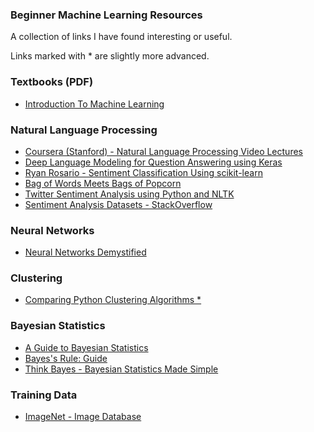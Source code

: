 ### Beginner Machine Learning Resources

A collection of links I have found interesting or useful.

Links marked with * are slightly more advanced.

### Textbooks (PDF)

* [Introduction To Machine Learning](http://alex.smola.org/drafts/thebook.pdf)

### Natural Language Processing

* [Coursera (Stanford) - Natural Language Processing Video Lectures](https://class.coursera.org/nlp/lecture)
* [Deep Language Modeling for Question Answering using Keras](http://benjaminbolte.com/blog/2016/keras-language-modeling.html)
* [Ryan Rosario - Sentiment Classification Using scikit-learn](https://www.youtube.com/watch?v=y3ZTKFZ-1QQ)
* [Bag of Words Meets Bags of Popcorn](https://www.kaggle.com/c/word2vec-nlp-tutorial/details/part-1-for-beginners-bag-of-words)
* [Twitter Sentiment Analysis using Python and NLTK](http://www.laurentluce.com/posts/twitter-sentiment-analysis-using-python-and-nltk/)
* [Sentiment Analysis Datasets - StackOverflow](http://stackoverflow.com/questions/24605702/good-dataset-for-sentimental-analysis)

### Neural Networks
* [Neural Networks Demystified](https://www.youtube.com/watch?v=5MXp9UUkSmc)

### Clustering

* [Comparing Python Clustering Algorithms *](http://nbviewer.jupyter.org/github/lmcinnes/hdbscan/blob/master/notebooks/Comparing%20Clustering%20Algorithms.ipynb)

### Bayesian Statistics 

* [A Guide to Bayesian Statistics](https://www.countbayesie.com/blog/2016/5/1/a-guide-to-bayesian-statistics)
* [Bayes's Rule: Guide](https://arbital.com/p/bayes_rule/?l=1zq)
* [Think Bayes - Bayesian Statistics Made Simple](http://greenteapress.com/wp/think-bayes/)


### Training Data
* [ImageNet - Image Database](http://image-net.org/index)
